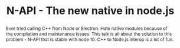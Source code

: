 ---
title: "N-API - The new native in node.js"
speaker: Atishay Jain
event: CascadiaJS 2018
tags: ["N-API", "Node.js", "Native Code"]
abstract: "Ever tried calling C++ from Node or Electron. Hate native modules because of the compilation and maintenance issues. This talk is all about the solution to this problem - N-API that is stable with node 10. C++ to Node.js interop is a lot of fun."
ytId: E0w7Tc0f2fA
layout: talk
---